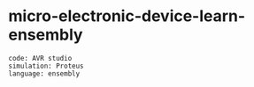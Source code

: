 # micro-electronic-device-learn-ensembly
```
code: AVR studio
simulation: Proteus
language: ensembly
```
